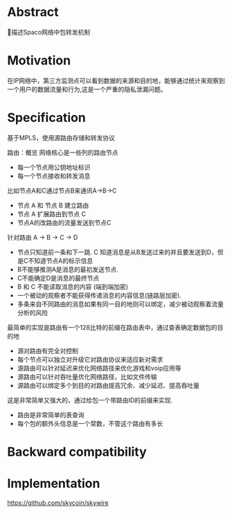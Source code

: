 # Abstract
描述Spaco网络中包转发机制

# Motivation
在IP网络中，第三方监测点可以看到数据的来源和目的地，能够通过统计来观察到一个用户的数据流量和行为,这是一个严重的隐私泄漏问题。

# Specification
基于MPLS，使用源路由存储和转发协议

路由：概览
网络核心是一些列的路由节点

- 每一个节点用公钥地址标识
- 每一个节点接收和转发消息

比如节点A和C通过节点B来通讯A->B->C
- 节点 A 和  节点 B 建立路由
- 节点 A 扩展路由到节点 C
- 节点A的改路由的流量发送到节点C

针对路由 A -> B -> C -> D
- 节点只知道前一条和下一跳. C 知道消息是从B发送过来的并且要发送到D，但是C不知道节点A的标示信息 
- B不能够推测A是消息的最初发送节点.
- C不能确定D是消息的最终节点
- B 和 C 不能读取消息的内容 (端到端加密)
- 一个被动的观察者不能获得传递消息的内容信息(链路层加密).
- 多条来自不同路由的消息如果有同一目的地则可以绑定，减少被动观察着流量分析的风险

最简单的实现是路由有一个128比特的前缀在路由表中，通过查表确定数据包的目的地
- 源对路由有完全对控制
- 每个节点可以独立对升级它对路由协议来适应新对需求
- 源路由可以针对延迟来优化网络路径来优化游戏和voip应用等
- 源路由可以针对吞吐量优化网络路径，比如文件传输
- 源路由可以绑定多个到目的对路由提高冗余、减少延迟、提高吞吐量

这是非常简单又强大的，通过给包一个带路由ID的前缀来实现.
- 路由是非常简单的表查询
- 每个包的额外头信息是一个常数，不管这个路由有多长

# Backward compatibility

# Implementation
https://github.com/skycoin/skywire

